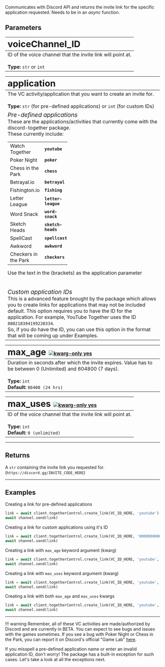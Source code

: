 Communicates with Discord API and returns the invite link for the specific application requested. Needs to be in an *async* function.

## Parameters

|<span style="font-size: 1.8em">**voiceChannel_ID**</span>|
| :---------------------------- |
|ID of the voice channel that the invite link will point at.<br><br>**Type:** `str` or `int`|

|<span style="font-size: 1.8em">**application**</span>|
| :---------------------------- |
|The VC activity/application that you want to create an invite for.<br><br>**Type:** `str` (for pre-defined applications) or `int` (for custom IDs)|
|<span style="font-size: 1.2em">_Pre-defined applications_</span><br>These are the applications/activities that currently come with the discord-together package.<br>These currently include:<table style="width:40%"><tbody><tr><td>Watch Together</td><td>**`youtube`**</td></tr><tr><td>Poker Night</td><td>**`poker`</td>**</tr><tr><td>Chess in the Park</td><td>**`chess`**</td></tr><tr><td>Betrayal.io</td><td>**`betrayal`**</td></tr><tr><td>Fishington.io</td><td>**`fishing`**</td></tr><tr><td>Letter League</td><td>**`letter-league`**</td></tr><tr><td>Word Snack</td><td>**`word-snack`**</td></tr><tr><td>Sketch Heads</td><td>**`sketch-heads`**</td></tr><tr><td>SpellCast</td><td>**`spellcast`**</td></tr><tr><td>Awkword</td><td>**`awkword`**</td></tr><tr><td>Checkers in the Park</td><td>**`checkers`**</td></tr></tbody></table>Use the text in the (brackets) as the application parameter<br><br><br><span style="font-size: 1.2em">_Custom application IDs_</span><br>This is a advanced feature brought by the package which allows you to create links for applications that may not be included default. This option requires you to have the ID for the application. For example, YouTube Together uses the ID `880218394199220334`.<br>So, if you do have the ID, you can use this option in the format that will be coming up under Examples.|

|<span style="font-size: 1.8em">**max_age**</span>&zwnj; &zwnj; <a href="#"><img src="https://img.shields.io/badge/kwarg%20only-%E2%9C%94-success?style=flat-square" alt="kwarg-only yes"></a>|
| :---------------------------- |
|Duration in seconds after which the invite expires. Value has to be between 0 (Unlimited) and 604800 (7 days).<br><br>**Type:** `int`<br>**Default:** `86400 (24 hrs)`|

|<span style="font-size: 1.8em">**max_uses**</span>&zwnj; &zwnj; <a href="#"><img src="https://img.shields.io/badge/kwarg%20only-%E2%9C%94-success?style=flat-square" alt="kwarg-only yes"></a>|
| :---------------------------- |
|ID of the voice channel that the invite link will point at.<br><br>**Type:** `int`<br>**Default:** `0 (unlimited)`|

<hr>

## Returns
A `str` containing the invite link you requested for. (`https://discord.gg/INVITE_CODE_HERE`)

<hr>

## Examples
Creating a link for pre-defined applications
``` python
link = await client.togetherControl.create_link(VC_ID_HERE, 'youtube')
await channel.send(link)
```
Creating a link for custom applications using it's ID
``` python
link = await client.togetherControl.create_link(VC_ID_HERE, '000000000000000000')
await channel.send(link)
```

Creating a link with `max_age` keyword argument (kwarg)
``` python
link = await client.togetherControl.create_link(VC_ID_HERE, 'youtube', max_age = 3600)
await channel.send(link)
```

Creating a link with `max_uses` keyword argument (kwarg)
``` python
link = await client.togetherControl.create_link(VC_ID_HERE, 'youtube', max_uses = 5)
await channel.send(link)
```

Creating a link with both `max_age` and `max_uses` kwargs
``` python
link = await client.togetherControl.create_link(VC_ID_HERE, 'youtube', max_age = 3600, max_uses = 5)
await channel.send(link)
```

<hr>

!!! warning
    Remember, all of these VC activities are made/authorized by Discord and are currently in BETA. You can expect to see bugs and issues with the games sometimes. 
    If you see a bug with Poker Night or Chess in the Park, you can report it on Discord's official "Game Lab" [here](https://discord.gg/JkuGUXWVmV).

If you misspell a pre-defined application name or enter an invalid application ID, don't worry! The package has a built-in exception for such cases. Let's take a look at all the exceptions next.